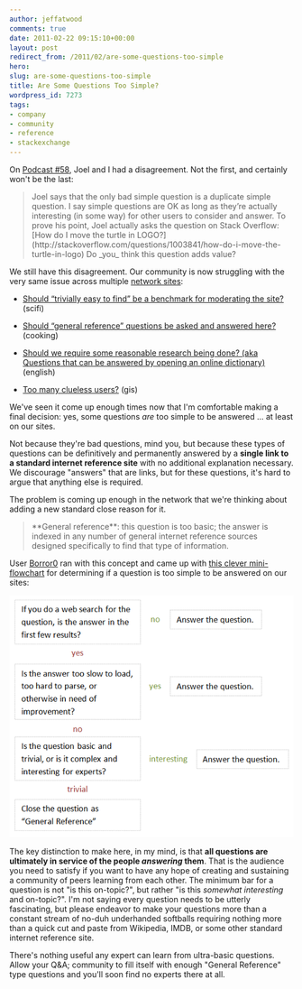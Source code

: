 ```yaml
---
author: jeffatwood
comments: true
date: 2011-02-22 09:15:10+00:00
layout: post
redirect_from: /2011/02/are-some-questions-too-simple
hero: 
slug: are-some-questions-too-simple
title: Are Some Questions Too Simple?
wordpress_id: 7273
tags:
- company
- community
- reference
- stackexchange
---
```


On [Podcast #58](http://blog.stackoverflow.com/2009/06/podcast-58/), Joel and I had a disagreement. Not the first, and certainly won't be the last:



<blockquote>
Joel says that the only bad simple question is a duplicate simple question. I say simple questions are OK as long as they’re actually interesting (in some way) for other users to consider and answer. To prove his point, Joel actually asks the question on Stack Overflow: [How do I move the turtle in LOGO?](http://stackoverflow.com/questions/1003841/how-do-i-move-the-turtle-in-logo) Do _you_ think this question adds value?
</blockquote>



We still have this disagreement. Our community is now struggling with the very same issue across multiple [network sites](http://stackexchange.com/sites):





  * [Should “trivially easy to find” be a benchmark for moderating the site?](http://meta.scifi.stackexchange.com/questions/197/should-trivially-easy-to-find-be-a-benchmark-for-moderating-the-site) (scifi)

  * [Should “general reference” questions be asked and answered here?](http://meta.cooking.stackexchange.com/questions/1023/should-general-reference-questions-be-asked-and-answered-here) (cooking)

  * [Should we require some reasonable research being done? (aka Questions that can be answered by opening an online dictionary)](http://meta.english.stackexchange.com/questions/598/should-we-require-some-reasonable-research-being-done-aka-questions-that-can-be) (english)

  * [Too many clueless users?](http://meta.gis.stackexchange.com/questions/294/too-many-clueless-users) (gis)


We've seen it come up enough times now that I'm comfortable making a final decision: yes, some questions _are_ too simple to be answered ... at least on our sites.

Not because they're bad questions, mind you, but because these types of questions can be definitively and permanently answered by a **single link to a standard internet reference site** with no additional explanation necessary. We discourage "answers" that are links, but for these questions, it's hard to argue that anything else is required.

The problem is coming up enough in the network that we're thinking about adding a new standard close reason for it.



<blockquote>
**General reference**: this question is too basic; the answer is indexed in any number of general internet reference sources designed specifically to find that type of information.
</blockquote>



User [Borror0](http://scifi.stackexchange.com/users/678/borror0) ran with this concept and came up with [this clever mini-flowchart](http://meta.scifi.stackexchange.com/questions/328/how-should-we-handle-questions-that-are-easily-answered-by-wikipedia/330#330) for determining if a question is too simple to be answered on our sites:

![is this question too simple to answer on a Stack Exchange website?](/images/wordpress/interesting-question-decision-tree-flowchart.png)

The key distinction to make here, in my mind, is that **all questions are ultimately in service of the people _answering_ them**. That is the audience you need to satisfy if you want to have any hope of creating and sustaining a community of peers learning from each other. The minimum bar for a question is not "is this on-topic?", but rather "is this _somewhat interesting_ and on-topic?". I'm not saying every question needs to be utterly fascinating, but please endeavor to make your questions more than a constant stream of no-duh underhanded softballs requiring nothing more than a quick cut and paste from Wikipedia, IMDB, or some other standard internet reference site.

There's nothing useful any expert can learn from ultra-basic questions. Allow your Q&A; community to fill itself with enough "General Reference" type questions and you'll soon find no experts there at all. 
